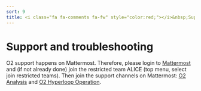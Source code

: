 ```yaml
---
sort: 9
title: <i class="fa fa-comments fa-fw" style="color:red;"></i>&nbsp;Support and troubleshooting
---
```


# Support and troubleshooting

O2 support happens on Mattermost. Therefore, please login to [Mattermost](https://mattermost.web.cern.ch) and (if not already done) join the restricted team ALICE (top menu, select join restricted teams). Then join the support channels on Mattermost: [O2 Analysis](https://mattermost.web.cern.ch/alice/channels/o2-analysis) and [O2 Hyperloop Operation](https://mattermost.web.cern.ch/alice/channels/o2-hyperloop-operation).
